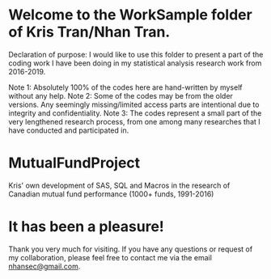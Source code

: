 # Welcome to the WorkSample folder of Kris Tran/Nhan Tran. 
Declaration of purpose:
I would like to use this folder to present a part of the coding work I have been doing in my statistical analysis research work from 2016-2019.

Note 1: Absolutely 100% of the codes here are hand-written by myself without any help.
Note 2: Some of the codes may be from the older versions. Any seemingly missing/limited access parts are intentional due to integrity and confidentiality.
Note 3: The codes represent a small part of the very lengthened research process, from one among many researches that I have conducted and participated in.

# MutualFundProject
Kris' own development of SAS, SQL and Macros in the research of Canadian mutual fund performance (1000+ funds, 1991-2016)

# It has been a pleasure!
Thank you very much for visiting.
If you have any questions or request of my collaboration, please feel free to contact me via the email nhansec@gmail.com.
